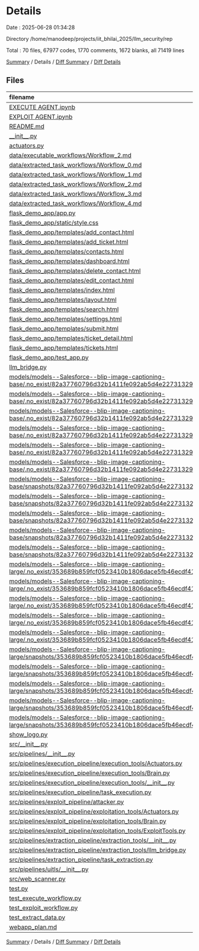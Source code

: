 # Details

Date : 2025-06-28 01:34:28

Directory /home/manodeep/projects/iit_bhilai_2025/llm_security/rep

Total : 70 files,  67977 codes, 1770 comments, 1672 blanks, all 71419 lines

[Summary](results.md) / Details / [Diff Summary](diff.md) / [Diff Details](diff-details.md)

## Files
| filename | language | code | comment | blank | total |
| :--- | :--- | ---: | ---: | ---: | ---: |
| [EXECUTE AGENT.ipynb](/EXECUTE%20AGENT.ipynb) | JSON | 1,659 | 0 | 1 | 1,660 |
| [EXPLOIT AGENT.ipynb](/EXPLOIT%20AGENT.ipynb) | JSON | 1,746 | 0 | 1 | 1,747 |
| [README.md](/README.md) | Markdown | 1 | 0 | 1 | 2 |
| [\_\_init\_\_.py](/__init__.py) | Python | 0 | 0 | 1 | 1 |
| [actuators.py](/actuators.py) | Python | 0 | 1 | 4 | 5 |
| [data/executable\_workflows/Workflow\_2.md](/data/executable_workflows/Workflow_2.md) | Markdown | 21 | 0 | 0 | 21 |
| [data/extracted\_task\_workflows/Workflow\_0.md](/data/extracted_task_workflows/Workflow_0.md) | Markdown | 16 | 0 | 0 | 16 |
| [data/extracted\_task\_workflows/Workflow\_1.md](/data/extracted_task_workflows/Workflow_1.md) | Markdown | 8 | 0 | 0 | 8 |
| [data/extracted\_task\_workflows/Workflow\_2.md](/data/extracted_task_workflows/Workflow_2.md) | Markdown | 21 | 0 | 0 | 21 |
| [data/extracted\_task\_workflows/Workflow\_3.md](/data/extracted_task_workflows/Workflow_3.md) | Markdown | 17 | 0 | 0 | 17 |
| [data/extracted\_task\_workflows/Workflow\_4.md](/data/extracted_task_workflows/Workflow_4.md) | Markdown | 11 | 0 | 0 | 11 |
| [flask\_demo\_app/app.py](/flask_demo_app/app.py) | Python | 92 | 7 | 25 | 124 |
| [flask\_demo\_app/static/style.css](/flask_demo_app/static/style.css) | PostCSS | 93 | 3 | 18 | 114 |
| [flask\_demo\_app/templates/add\_contact.html](/flask_demo_app/templates/add_contact.html) | HTML | 14 | 0 | 7 | 21 |
| [flask\_demo\_app/templates/add\_ticket.html](/flask_demo_app/templates/add_ticket.html) | HTML | 16 | 0 | 7 | 23 |
| [flask\_demo\_app/templates/contacts.html](/flask_demo_app/templates/contacts.html) | HTML | 26 | 0 | 5 | 31 |
| [flask\_demo\_app/templates/dashboard.html](/flask_demo_app/templates/dashboard.html) | HTML | 10 | 0 | 3 | 13 |
| [flask\_demo\_app/templates/delete\_contact.html](/flask_demo_app/templates/delete_contact.html) | HTML | 10 | 0 | 4 | 14 |
| [flask\_demo\_app/templates/edit\_contact.html](/flask_demo_app/templates/edit_contact.html) | HTML | 14 | 0 | 7 | 21 |
| [flask\_demo\_app/templates/index.html](/flask_demo_app/templates/index.html) | HTML | 8 | 0 | 4 | 12 |
| [flask\_demo\_app/templates/layout.html](/flask_demo_app/templates/layout.html) | HTML | 32 | 0 | 3 | 35 |
| [flask\_demo\_app/templates/search.html](/flask_demo_app/templates/search.html) | HTML | 20 | 0 | 4 | 24 |
| [flask\_demo\_app/templates/settings.html](/flask_demo_app/templates/settings.html) | HTML | 12 | 0 | 6 | 18 |
| [flask\_demo\_app/templates/submit.html](/flask_demo_app/templates/submit.html) | HTML | 8 | 0 | 1 | 9 |
| [flask\_demo\_app/templates/ticket\_detail.html](/flask_demo_app/templates/ticket_detail.html) | HTML | 9 | 0 | 4 | 13 |
| [flask\_demo\_app/templates/tickets.html](/flask_demo_app/templates/tickets.html) | HTML | 19 | 0 | 4 | 23 |
| [flask\_demo\_app/test\_app.py](/flask_demo_app/test_app.py) | Python | 92 | 7 | 25 | 124 |
| [llm\_bridge.py](/llm_bridge.py) | Python | 78 | 191 | 35 | 304 |
| [models/models--Salesforce--blip-image-captioning-base/.no\_exist/82a37760796d32b1411fe092ab5d4e227313294b/adapter\_config.json](/models/models--Salesforce--blip-image-captioning-base/.no_exist/82a37760796d32b1411fe092ab5d4e227313294b/adapter_config.json) | JSON | 0 | 0 | 1 | 1 |
| [models/models--Salesforce--blip-image-captioning-base/.no\_exist/82a37760796d32b1411fe092ab5d4e227313294b/added\_tokens.json](/models/models--Salesforce--blip-image-captioning-base/.no_exist/82a37760796d32b1411fe092ab5d4e227313294b/added_tokens.json) | JSON | 0 | 0 | 1 | 1 |
| [models/models--Salesforce--blip-image-captioning-base/.no\_exist/82a37760796d32b1411fe092ab5d4e227313294b/chat\_template.json](/models/models--Salesforce--blip-image-captioning-base/.no_exist/82a37760796d32b1411fe092ab5d4e227313294b/chat_template.json) | JSON | 0 | 0 | 1 | 1 |
| [models/models--Salesforce--blip-image-captioning-base/.no\_exist/82a37760796d32b1411fe092ab5d4e227313294b/generation\_config.json](/models/models--Salesforce--blip-image-captioning-base/.no_exist/82a37760796d32b1411fe092ab5d4e227313294b/generation_config.json) | JSON | 0 | 0 | 1 | 1 |
| [models/models--Salesforce--blip-image-captioning-base/.no\_exist/82a37760796d32b1411fe092ab5d4e227313294b/model.safetensors.index.json](/models/models--Salesforce--blip-image-captioning-base/.no_exist/82a37760796d32b1411fe092ab5d4e227313294b/model.safetensors.index.json) | JSON | 0 | 0 | 1 | 1 |
| [models/models--Salesforce--blip-image-captioning-base/.no\_exist/82a37760796d32b1411fe092ab5d4e227313294b/processor\_config.json](/models/models--Salesforce--blip-image-captioning-base/.no_exist/82a37760796d32b1411fe092ab5d4e227313294b/processor_config.json) | JSON | 0 | 0 | 1 | 1 |
| [models/models--Salesforce--blip-image-captioning-base/snapshots/82a37760796d32b1411fe092ab5d4e227313294b/config.json](/models/models--Salesforce--blip-image-captioning-base/snapshots/82a37760796d32b1411fe092ab5d4e227313294b/config.json) | JSON | 169 | 0 | 1 | 170 |
| [models/models--Salesforce--blip-image-captioning-base/snapshots/82a37760796d32b1411fe092ab5d4e227313294b/preprocessor\_config.json](/models/models--Salesforce--blip-image-captioning-base/snapshots/82a37760796d32b1411fe092ab5d4e227313294b/preprocessor_config.json) | JSON | 17 | 0 | 1 | 18 |
| [models/models--Salesforce--blip-image-captioning-base/snapshots/82a37760796d32b1411fe092ab5d4e227313294b/special\_tokens\_map.json](/models/models--Salesforce--blip-image-captioning-base/snapshots/82a37760796d32b1411fe092ab5d4e227313294b/special_tokens_map.json) | JSON | 7 | 0 | 1 | 8 |
| [models/models--Salesforce--blip-image-captioning-base/snapshots/82a37760796d32b1411fe092ab5d4e227313294b/tokenizer.json](/models/models--Salesforce--blip-image-captioning-base/snapshots/82a37760796d32b1411fe092ab5d4e227313294b/tokenizer.json) | JSON | 30,672 | 0 | 0 | 30,672 |
| [models/models--Salesforce--blip-image-captioning-base/snapshots/82a37760796d32b1411fe092ab5d4e227313294b/tokenizer\_config.json](/models/models--Salesforce--blip-image-captioning-base/snapshots/82a37760796d32b1411fe092ab5d4e227313294b/tokenizer_config.json) | JSON | 21 | 0 | 1 | 22 |
| [models/models--Salesforce--blip-image-captioning-large/.no\_exist/353689b859fcf0523410b1806dace5fb46ecdf41/adapter\_config.json](/models/models--Salesforce--blip-image-captioning-large/.no_exist/353689b859fcf0523410b1806dace5fb46ecdf41/adapter_config.json) | JSON | 0 | 0 | 1 | 1 |
| [models/models--Salesforce--blip-image-captioning-large/.no\_exist/353689b859fcf0523410b1806dace5fb46ecdf41/added\_tokens.json](/models/models--Salesforce--blip-image-captioning-large/.no_exist/353689b859fcf0523410b1806dace5fb46ecdf41/added_tokens.json) | JSON | 0 | 0 | 1 | 1 |
| [models/models--Salesforce--blip-image-captioning-large/.no\_exist/353689b859fcf0523410b1806dace5fb46ecdf41/chat\_template.json](/models/models--Salesforce--blip-image-captioning-large/.no_exist/353689b859fcf0523410b1806dace5fb46ecdf41/chat_template.json) | JSON | 0 | 0 | 1 | 1 |
| [models/models--Salesforce--blip-image-captioning-large/.no\_exist/353689b859fcf0523410b1806dace5fb46ecdf41/generation\_config.json](/models/models--Salesforce--blip-image-captioning-large/.no_exist/353689b859fcf0523410b1806dace5fb46ecdf41/generation_config.json) | JSON | 0 | 0 | 1 | 1 |
| [models/models--Salesforce--blip-image-captioning-large/.no\_exist/353689b859fcf0523410b1806dace5fb46ecdf41/processor\_config.json](/models/models--Salesforce--blip-image-captioning-large/.no_exist/353689b859fcf0523410b1806dace5fb46ecdf41/processor_config.json) | JSON | 0 | 0 | 1 | 1 |
| [models/models--Salesforce--blip-image-captioning-large/snapshots/353689b859fcf0523410b1806dace5fb46ecdf41/config.json](/models/models--Salesforce--blip-image-captioning-large/snapshots/353689b859fcf0523410b1806dace5fb46ecdf41/config.json) | JSON | 170 | 0 | 1 | 171 |
| [models/models--Salesforce--blip-image-captioning-large/snapshots/353689b859fcf0523410b1806dace5fb46ecdf41/preprocessor\_config.json](/models/models--Salesforce--blip-image-captioning-large/snapshots/353689b859fcf0523410b1806dace5fb46ecdf41/preprocessor_config.json) | JSON | 25 | 0 | 1 | 26 |
| [models/models--Salesforce--blip-image-captioning-large/snapshots/353689b859fcf0523410b1806dace5fb46ecdf41/special\_tokens\_map.json](/models/models--Salesforce--blip-image-captioning-large/snapshots/353689b859fcf0523410b1806dace5fb46ecdf41/special_tokens_map.json) | JSON | 7 | 0 | 1 | 8 |
| [models/models--Salesforce--blip-image-captioning-large/snapshots/353689b859fcf0523410b1806dace5fb46ecdf41/tokenizer.json](/models/models--Salesforce--blip-image-captioning-large/snapshots/353689b859fcf0523410b1806dace5fb46ecdf41/tokenizer.json) | JSON | 30,672 | 0 | 0 | 30,672 |
| [models/models--Salesforce--blip-image-captioning-large/snapshots/353689b859fcf0523410b1806dace5fb46ecdf41/tokenizer\_config.json](/models/models--Salesforce--blip-image-captioning-large/snapshots/353689b859fcf0523410b1806dace5fb46ecdf41/tokenizer_config.json) | JSON | 21 | 0 | 1 | 22 |
| [show\_logo.py](/show_logo.py) | Python | 34 | 3 | 14 | 51 |
| [src/\_\_init\_\_.py](/src/__init__.py) | Python | 0 | 0 | 1 | 1 |
| [src/pipelines/\_\_init\_\_.py](/src/pipelines/__init__.py) | Python | 0 | 0 | 1 | 1 |
| [src/pipelines/execution\_pipeline/execution\_tools/Actuators.py](/src/pipelines/execution_pipeline/execution_tools/Actuators.py) | Python | 88 | 46 | 54 | 188 |
| [src/pipelines/execution\_pipeline/execution\_tools/Brain.py](/src/pipelines/execution_pipeline/execution_tools/Brain.py) | Python | 81 | 149 | 58 | 288 |
| [src/pipelines/execution\_pipeline/execution\_tools/\_\_init\_\_.py](/src/pipelines/execution_pipeline/execution_tools/__init__.py) | Python | 0 | 0 | 1 | 1 |
| [src/pipelines/execution\_pipeline/task\_execution.py](/src/pipelines/execution_pipeline/task_execution.py) | Python | 187 | 28 | 168 | 383 |
| [src/pipelines/exploit\_pipeline/attacker.py](/src/pipelines/exploit_pipeline/attacker.py) | Python | 276 | 17 | 143 | 436 |
| [src/pipelines/exploit\_pipeline/exploitation\_tools/Actuators.py](/src/pipelines/exploit_pipeline/exploitation_tools/Actuators.py) | Python | 38 | 20 | 14 | 72 |
| [src/pipelines/exploit\_pipeline/exploitation\_tools/Brain.py](/src/pipelines/exploit_pipeline/exploitation_tools/Brain.py) | Python | 113 | 169 | 69 | 351 |
| [src/pipelines/exploit\_pipeline/exploitation\_tools/ExploitTools.py](/src/pipelines/exploit_pipeline/exploitation_tools/ExploitTools.py) | Python | 131 | 104 | 71 | 306 |
| [src/pipelines/extraction\_pipeline/extraction\_tools/\_\_init\_\_.py](/src/pipelines/extraction_pipeline/extraction_tools/__init__.py) | Python | 0 | 0 | 1 | 1 |
| [src/pipelines/extraction\_pipeline/extraction\_tools/llm\_bridge.py](/src/pipelines/extraction_pipeline/extraction_tools/llm_bridge.py) | Python | 78 | 168 | 35 | 281 |
| [src/pipelines/extraction\_pipeline/task\_extraction.py](/src/pipelines/extraction_pipeline/task_extraction.py) | Python | 272 | 33 | 251 | 556 |
| [src/pipelines/uitls/\_\_init\_\_.py](/src/pipelines/uitls/__init__.py) | Python | 0 | 0 | 1 | 1 |
| [src/web\_scanner.py](/src/web_scanner.py) | Python | 31 | 3 | 25 | 59 |
| [test.py](/test.py) | Python | 28 | 2 | 10 | 40 |
| [test\_execute\_workflow.py](/test_execute_workflow.py) | Python | 150 | 310 | 121 | 581 |
| [test\_exploit\_workflow.py](/test_exploit_workflow.py) | Python | 350 | 486 | 132 | 968 |
| [test\_extract\_data.py](/test_extract_data.py) | Python | 235 | 23 | 297 | 555 |
| [webapp\_plan.md](/webapp_plan.md) | Markdown | 51 | 0 | 16 | 67 |

[Summary](results.md) / Details / [Diff Summary](diff.md) / [Diff Details](diff-details.md)